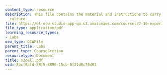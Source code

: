 ```yaml
---
content_type: resource
description: This file contains the material and instructions to carry out S2 cell
  culture.
file: https://ol-ocw-studio-app-qa.s3.amazonaws.com/courses/7-16-experimental-molecular-biology-biotechnology-ii-spring-2005/8bcf8afd58f5889615cb5f21d8c76d01_s2cell.pdf
file_type: application/pdf
learning_resource_types:
- Labs
ocw_type: OCWFile
parent_title: Labs
parent_type: CourseSection
resourcetype: Document
title: s2cell.pdf
uid: 8bcf8afd-58f5-8896-15cb-5f21d8c76d01
---
```

